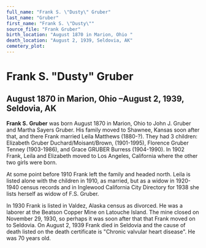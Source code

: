 ```yaml
---
full_name: "Frank S. \"Dusty\" Gruber"
last_name: "Gruber"
first_name: "Frank S. \"Dusty\""
source_file: "Frank Gruber"
birth_location: "August 1870 in Marion, Ohio "
death_location: "August 2, 1939, Seldovia, AK"
cemetery_plot: 
---
```

# Frank S. "Dusty" Gruber

## August 1870 in Marion, Ohio –August 2, 1939, Seldovia, AK

**Frank S.** **Gruber** was born August 1870 in Marion, Ohio to John J.
Gruber and Martha Sayers Gruber. His family moved to Shawnee, Kansas
soon after that, and there Frank married Leila Matthews (1880-?). They
had 3 children: Elizabeth Gruber Duchard/Moisant/Brown, (1901-1995),
Florence Gruber Tenney (1903-1986), and Grace GRUBER Burress
(1904-1990). In 1902 Frank, Leila and Elizabeth moved to Los Angeles,
California where the other two girls were born.

At some point before 1910 Frank left the family and headed north. Leila
is listed alone with the children in 1910, as married, but as a widow in
1920-1940 census records and in Inglewood California City Directory for
1938 she lists herself as widow of F.S. Gruber.

In 1930 Frank is listed in Valdez, Alaska census as divorced. He was a
laborer at the Beatson Copper Mine on Latouche Island. The mine closed
on November 29, 1930, so perhaps it was soon after that that Frank moved
on to Seldovia. On August 2, 1939 Frank died in Seldovia and the cause
of death listed on the death certificate is "Chronic valvular heart
disease". He was 70 years old.
